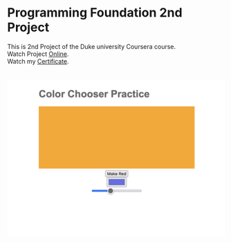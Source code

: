 # Programming Foundation 2nd Project
This is 2nd Project of the Duke university Coursera course.<br/>
Watch Project [Online](https://mohammadkiaei.github.io/Programming-Foundation-Example2/).<br/>
Watch my [Certificate](https://www.coursera.org/account/accomplishments/verify/WDFXQT8HN994).<br/>
<br/>
<br/>
![Second duke Project](https://github.com/mohammadkiaei/Programming-Foundation-Example2/blob/master/second-duke-project.png)
